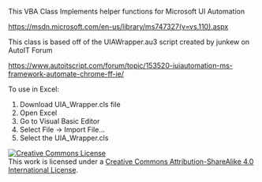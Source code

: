 This VBA Class Implements helper functions for Microsoft UI Automation

https://msdn.microsoft.com/en-us/library/ms747327(v=vs.110).aspx

This class is based off of the UIAWrapper.au3 script created by junkew on AutoIT Forum

https://www.autoitscript.com/forum/topic/153520-iuiautomation-ms-framework-automate-chrome-ff-ie/

To use in Excel:
1) Download UIA_Wrapper.cls file
2) Open Excel
3) Go to Visual Basic Editor
4) Select File -> Import File...
5) Select the UIA_Wrapper.cls

<a rel="license" href="http://creativecommons.org/licenses/by-sa/4.0/"><img alt="Creative Commons License" style="border-width:0" src="https://i.creativecommons.org/l/by-sa/4.0/88x31.png" /></a><br />This work is licensed under a <a rel="license" href="http://creativecommons.org/licenses/by-sa/4.0/">Creative Commons Attribution-ShareAlike 4.0 International License</a>.
